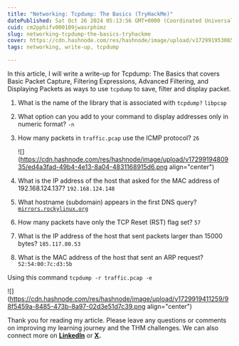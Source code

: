 ```yaml
---
title: "Networking: Tcpdump: The Basics (TryHackMe)"
datePublished: Sat Oct 26 2024 05:13:56 GMT+0000 (Coordinated Universal Time)
cuid: cm2pphifv000109jwasrphimz
slug: networking-tcpdump-the-basics-tryhackme
cover: https://cdn.hashnode.com/res/hashnode/image/upload/v1729919530652/7ec30470-fcf0-42eb-b2b5-a63f286c98b1.png
tags: networking, write-up, tcpdump

---
```


In this article, I will write a write-up for Tcpdump: The Basics that covers Basic Packet Capture, Filtering Expressions, Advanced Filtering, and Displaying Packets as ways to use `tcpdump` to save, filter and display packet.

1. What is the name of the library that is associated with `tcpdump?` `libpcap`
    
2. What option can you add to your command to display addresses only in numeric format? `-n`
    
3. How many packets in `traffic.pcap` use the ICMP protocol? `26`
    
    ![](https://cdn.hashnode.com/res/hashnode/image/upload/v1729919480935/ed4a3fad-49b4-4e13-8a04-4831168915d6.png align="center")
    
4. What is the IP address of the host that asked for the MAC address of 192.168.124.137? `192.168.124.148`
    
5. What hostname (subdomain) appears in the first DNS query? [`mirrors.rockylinux.org`](http://mirrors.rockylinux.org/)
    
6. How many packets have only the TCP Reset (RST) flag set? `57`
    
7. What is the IP address of the host that sent packets larger than 15000 bytes? `185.117.80.53`
    
8. What is the MAC address of the host that sent an ARP request? `52:54:00:7c:d3:5b`
    

Using this command `tcpdump -r traffic.pcap -e`

![](https://cdn.hashnode.com/res/hashnode/image/upload/v1729919411259/98f5459a-8485-473b-8a97-02d3e51d7c39.png align="center")

Thank you for reading my article. Please leave any questions or comments on improving my learning journey and the THM challenges. We can also connect more on [**LinkedIn**](https://www.linkedin.com/in/sharon-jebitok) or [**X**](https://x.com/SharonJebitok)**.**